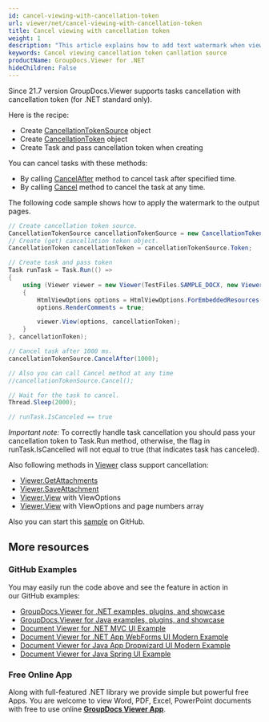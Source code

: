 ```yaml
---
id: cancel-viewing-with-cancellation-token
url: viewer/net/cancel-viewing-with-cancellation-token
title: Cancel viewing with cancellation token
weight: 1
description: "This article explains how to add text watermark when viewing documents with GroupDocs.Viewer within your .NET applications."
keywords: Cancel viewing cancellation token canllation source
productName: GroupDocs.Viewer for .NET
hideChildren: False
---
```

Since 21.7 version GroupDocs.Viewer supports tasks cancellation with cancellation token (for .NET standard only).

Here is the recipe:

* Create [CancellationTokenSource](https://docs.microsoft.com/en-us/dotnet/api/system.threading.cancellationtokensource?view=netstandard-2.0) object
* Create [CancellationToken](https://docs.microsoft.com/en-us/dotnet/api/system.threading.cancellationtoken?view=netstandard-2.0) object
* Create Task and pass cancellation token when creating

You can cancel tasks with these methods:

* By calling [CancelAfter](https://docs.microsoft.com/en-us/dotnet/api/system.threading.cancellationtokensource.cancelafter?view=netstandard-2.0) method to cancel task after specified time.
* By calling [Cancel](https://docs.microsoft.com/en-us/dotnet/api/system.threading.cancellationtokensource.cancel?view=netstandard-2.0) method to cancel the task at any time.

The following code sample shows how to apply the watermark to the output pages.

```csharp
// Create cancellation token source.
CancellationTokenSource cancellationTokenSource = new CancellationTokenSource();
// Create (get) cancellation token object.
CancellationToken cancellationToken = cancellationTokenSource.Token;

// Create task and pass token
Task runTask = Task.Run(() =>
{
    using (Viewer viewer = new Viewer(TestFiles.SAMPLE_DOCX, new ViewerSettings(new GroupDocs.Viewer.Logging.ConsoleLogger())))
    {
        HtmlViewOptions options = HtmlViewOptions.ForEmbeddedResources(pageFilePathFormat);
        options.RenderComments = true;

        viewer.View(options, cancellationToken);
    }
}, cancellationToken);

// Cancel task after 1000 ms.
cancellationTokenSource.CancelAfter(1000);

// Also you can call Cancel method at any time
//cancellationTokenSource.Cancel();

// Wait for the task to cancel.
Thread.Sleep(2000);

// runTask.IsCanceled == true 
```

*Important note:*
To correctly handle task cancellation you should pass your cancellation token to Task.Run method, otherwise, the flag in runTask.IsCancelled will not equal to true (that indicates task has canceled).

Also following methods in [Viewer](https://apireference.groupdocs.com/viewer/net/groupdocs.viewer/viewer) class support cancellation:

* [Viewer.GetAttachments](https://apireference.groupdocs.com/viewer/net/groupdocs.viewer.viewer/getattachments/methods/1)
* [Viewer.SaveAttachment](https://apireference.groupdocs.com/viewer/net/groupdocs.viewer.viewer/saveattachment/methods/1)
* [Viewer.View](https://apireference.groupdocs.com/viewer/net/groupdocs.viewer.viewer/view/methods/2) with ViewOptions
* [Viewer.View](https://apireference.groupdocs.com/viewer/net/groupdocs.viewer.viewer/view/methods/3) with ViewOptions and page numbers array

Also you can start this [sample](https://github.com/groupdocs-viewer/GroupDocs.Viewer-for-.NET/blob/master/Examples/GroupDocs.Viewer.Examples.CSharp/AdvancedUsage/Rendering/CommonRenderingOptions/CancelRenderWithCancellationToken.cs) on GitHub.

## More resources
### GitHub Examples
You may easily run the code above and see the feature in action in our GitHub examples:
*   [GroupDocs.Viewer for .NET examples, plugins, and showcase](https://github.com/groupdocs-viewer/GroupDocs.Viewer-for-.NET)    
*   [GroupDocs.Viewer for Java examples, plugins, and showcase](https://github.com/groupdocs-viewer/GroupDocs.Viewer-for-Java)    
*   [Document Viewer for .NET MVC UI Example](https://github.com/groupdocs-viewer/GroupDocs.Viewer-for-.NET-MVC)     
*   [Document Viewer for .NET App WebForms UI Modern Example](https://github.com/groupdocs-viewer/GroupDocs.Viewer-for-.NET-WebForms)    
*   [Document Viewer for Java App Dropwizard UI Modern Example](https://github.com/groupdocs-viewer/GroupDocs.Viewer-for-Java-Dropwizard)    
*   [Document Viewer for Java Spring UI Example](https://github.com/groupdocs-viewer/GroupDocs.Viewer-for-Java-Spring)

### Free Online App
Along with full-featured .NET library we provide simple but powerful free Apps.
You are welcome to view Word, PDF, Excel, PowerPoint documents with free to use online **[GroupDocs Viewer App](https://products.groupdocs.app/viewer)**.